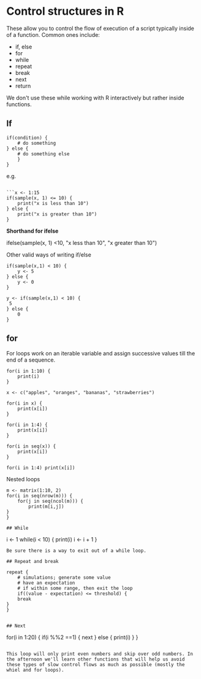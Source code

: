 
# Control structures in R

These allow you to control the flow of execution of a script typically inside of a function.
Common ones include:

* if, else
* for
* while
* repeat
* break
* next
* return

We don't use these while working with R interactively but rather inside functions. 

## If

```
if(condition) {
    # do something 
} else { 
    # do something else
    }
}
```
e.g. 
```

```x <- 1:15
if(sample(x, 1) <= 10) {
    print("x is less than 10") 
} else {
    print("x is greater than 10")
}
```

**Shorthand for ifelse**

ifelse(sample(x, 1) <10, "x less than 10", "x greater than 10")

Other valid ways of writing if/else

```
if(sample(x,1) < 10) {
    y <- 5
} else {
    y <- 0
}
```

```
y <- if(sample(x,1) < 10) {
 5
} else {
    0
}
```

## for

For loops work on an iterable variable and assign successive values till the end of a sequence.

```
for(i in 1:10) {
    print(i)
}
```

````
x <- c("apples", "oranges", "bananas", "strawberries")

for(i in x) {
    print(x[i])
}

for(i in 1:4) {
    print(x[i])
}

for(i in seq(x)) {
    print(x[i])
}

for(i in 1:4) print(x[i])
````

Nested loops

```
m <- matrix(1:10, 2)
for(i in seq(nrow(m))) {
    for(j in seq(ncol(m))) {
        print(m[i,j])
}
}

## While

```
i <- 1
while(i < 10) {
    print(i)
    i <- i + 1
}
```
Be sure there is a way to exit out of a while loop.

## Repeat and break

repeat {
    # simulations; generate some value
    # have an expectation
    # if within some range, then exit the loop
    if((value - expectation) <= threshold) {
    break
}
}


## Next

``` 
for(i in 1:20) {
    if(i %%2 ==1) {
        next
    } else { 
        print(i)
        }
}
```

This loop will only print even numbers and skip over odd numbers. In the afternoon we'll learn other functions that will help us avoid these types of slow control flows as much as possible (mostly the whiel and for loops).




